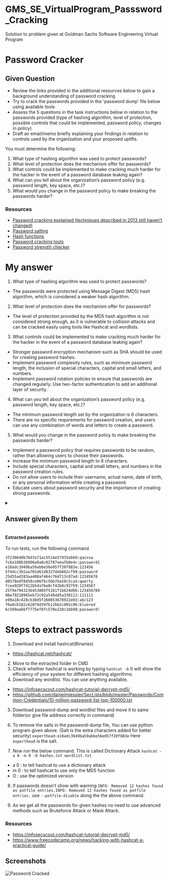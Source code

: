 # GMS_SE_VirtualProgram_Passsword_Cracking
Solution to problem given at Goldman Sachs Software Engineering Virtual Program


# Password Cracker


## Given Question
- Review the links provided in the additional resources below to gain a background understanding of password cracking
- Try to crack the passwords provided in the 'password dump' file below using available tools
- Assess the 5 questions in the task instructions below in relation to the passwords provided (type of hashing algorithm, level of protection, possible controls that could be implemented, password policy, changes in policy)
- Draft an email/memo briefly explaining your findings in relation to controls used by the organization and your proposed uplifts.


You must determine the following:
1. What type of hashing algorithm was used to protect passwords?
2. What level of protection does the mechanism offer for passwords?
3. What controls could be implemented to make cracking much harder for the hacker in the event of a password database leaking again?
4. What can you tell about the organization’s password policy (e.g. password length, key space, etc.)?
5. What would you change in the password policy to make breaking the passwords harder?

### Resources
- [Password cracking explained (techniques described in 2013 still haven’t changed)](https://arstechnica.com/information-technology/2013/05/how-crackers-make-minced-meat-out-of-your-passwords/)
- [Password salting](https://en.wikipedia.org/wiki/Salt_(cryptography))
- [Hash functions](https://en.wikipedia.org/wiki/Cryptographic_hash_function)
- [Password cracking tools](https://en.wikipedia.org/wiki/Password_cracking#Software)
- [Password strength checker](https://howsecureismypassword.net/)


# My answer
1. What type of hashing algorithm was used to protect passwords?

- The passwords were protected using Message Digest (MD5) hash algorithm, which is considered a weaker hash algorithm.
2. What level of protection does the mechanism offer for passwords?

- The level of protection provided by the MD5 hash algorithm is not considered strong enough, as it is vulnerable to collision attacks and can be cracked easily using tools like Hashcat and wordlists.
3. What controls could be implemented to make cracking much harder for the hacker in the event of a password database leaking again?

- Stronger password encryption mechanism such as SHA should be used for creating password hashes.
- Implement password complexity rules, such as minimum password length, the inclusion of special characters, capital and small letters, and numbers.
- Implement password rotation policies to ensure that passwords are changed regularly.
Use two-factor authentication to add an additional layer of security.
4. What can you tell about the organization’s password policy (e.g. password length, key space, etc.)?

- The minimum password length set by the organization is 6 characters.
- There are no specific requirements for password creation, and users can use any combination of words and letters to create a password.
5. What would you change in the password policy to make breaking the passwords harder?

- Implement a password policy that requires passwords to be random, rather than allowing users to choose their passwords.
- Increase the minimum password length to 8 characters.
- Include special characters, capital and small letters, and numbers in the password creation rules.
- Do not allow users to include their username, actual name, date of birth, or any personal information while creating a password.
- Educate users about password security and the importance of creating strong passwords.

<details>
    <summary><h2> Answer given By them</h2> </summary>
<!-- empty line -->
    As a result of the analysis the following uplifts are proposed to increase the overall level of password protection:

- Use a dedicated password hashing algorithm bcrypt, scrypt or PBKDF2 as this will greatly increase the time needed to crack individual passwords,
- Implement salting to prevent usage of rainbow tables to speed up cracking,
- Increase the minimum password length requirement to 10 characters – this will increase the computational effort required to crack password and will give additional time to change all passwords in the event of the password database being leaked,
- Prevent passwords to be the same as usernames or reused as part of the password – such password combination is easy to check without gaining access to the password database itself.
- It is advised to educate users on creating safe and easy to remember passwords. Having a password policy requiring long passwords with a number of special characters results in user writing passwords down or constantly resetting them. The best way to create a strong and user-friendly password is using passphrases (e.g. mygrannyschairhadstaples). The best way to create such passwords is to combine a couple of completely random word. It’s also advised to use some special characters and numbers as easy to remember substitutions to expand the key space (e.g. mYgranny$cha1rhadstaples)
- Educate users on the benefits of passwords managers. Having a password manager allows having very long and completely random passwords (e.g. M>?{tk6Cfep6BrZ4J)KZWQ8j) without the need to remember/write down. A strong passphrase is still required as a master key for to access the password manager.
</details>
<!-- empty line -->

#### Extracted passwods
To run tests, run the following command

```txt
3f230640b78d7e71ac5514e57935eb69:qazxsw
7c6a180b36896a0a8c02787eeafb0e4c:password1
e10adc3949ba59abbe56e057f20f883e:123456
5f4dcc3b5aa765d61d8327deb882cf99:password
25d55ad283aa400af464c76d713c07ad:12345678
d8578edf8458ce06fbc5bb76a58c5ca4:qwerty
fcea920f7412b5da7be0cf42b8c93759:1234567
25f9e794323b453885f5181f1b624d0b:123456789
96e79218965eb72c92a549dd5a330112:111111
e99a18c428cb38d5f260853678922e03:abc123
f6a0cb102c62879d397b12b62c092c06:bluered
6c569aabbf7775ef8fc570e228c16b98:password!
```

# Steps to extract passwords
1. Download and install hashcat(Binaries)
- https://hashcat.net/hashcat/
2. Move to the extracted folder in CMD
3. Check whether hashcat is working by typing `hashcat -b` It will show the efficiency of your system for different hashing algorithms.
4. Download any wordlist. You can use anything available.
- https://infosecscout.com/hashcat-tutorial-decrypt-md5/
- https://github.com/danielmiessler/SecLists/blob/master/Passwords/Common-Credentials/10-million-password-list-top-100000.txt
5. Download password-dump and wordlist files and move it to same folder(or give file address correctly in command)
6. To remove the salts in the password-dump file, You can use python program given above. (Salt is the extra characters added for better security)
`experthead:e10adc3949ba59abbe56e057f20f883e` Here `experthead` is the salt.

7. Now run the below command. This is called Dictionary Attack
`hashcat -a 0 -m 0 -O hashes.txt wordlist.txt`
- a 0 : to tell hashcat to use a dictionary attack
- m 0 : to tell hashcat to use only the MD5 function
- O : use the optimized version

8. If passwords doesn't show with warning `INFO: Removed 12 hashes found as potfile entries.INFO: Removed 12 hashes found as potfile entries.` use `--potfile-disable` along the the above command.

9. As we get all the passwords for given hashes no need to use advanced methods such as Bruteforce Attack or Mask Attack.



### Resources
- https://infosecscout.com/hashcat-tutorial-decrypt-md5/
- https://www.freecodecamp.org/news/hacking-with-hashcat-a-practical-guide/

## Screenshots

![Password Cracked](https://via.placeholder.com/468x300?text=App+Screenshot+Here)

